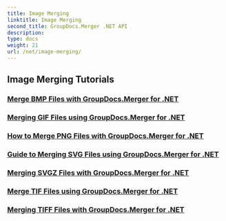 ```yaml
---
title: Image Merging
linktitle: Image Merging
second_title: GroupDocs.Merger .NET API
description: 
type: docs
weight: 21
url: /net/image-merging/
---
```


## Image Merging Tutorials
### [Merge BMP Files with GroupDocs.Merger for .NET](./merge-bmp-files/)
### [Merging GIF Files using GroupDocs.Merger for .NET](./merging-gif-files/)
### [How to Merge PNG Files with GroupDocs.Merger for .NET](./how-to-merge-png-files/)
### [Guide to Merging SVG Files using GroupDocs.Merger for .NET](./guide-merging-svg-files/)
### [Merging SVGZ Files with GroupDocs.Merger for .NET](./merging-svgz-files/)
### [Merge TIF Files using GroupDocs.Merger for .NET](./merge-tif-files/)
### [Merging TIFF Files with GroupDocs.Merger for .NET](./merging-tiff-files/)